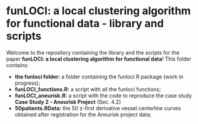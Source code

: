 # funLOCI: a local clustering algorithm for functional data - library and scripts
Welcome to the repository containing the library and the scripts for the paper **funLOCI: a local clustering algorithm for functional data**!
This folder contains:
- **the funloci folder:** a folder containing the funloci R package (work in progress);
- **funLOCI_functions.R:** a script with all the funloci functions;
- **funLOCI_aneurisk.R:** a script with the code to reproduce the case study **Case Study 2 - Aneurisk Project** (Sec. 4.2)
- **50patients.RData:** the 50 z-first derivative vessel centerline curves obtained after registration for the Aneurisk project data;
